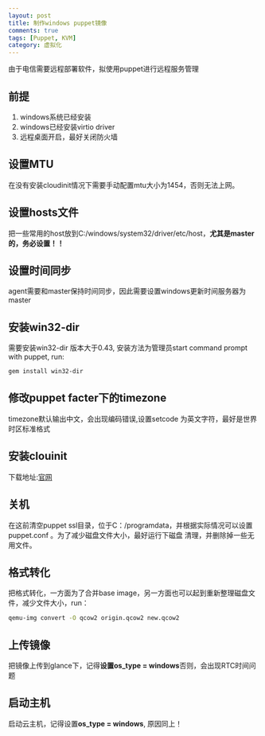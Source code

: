```yaml
---
layout: post
title: 制作windows puppet镜像
comments: true
tags: [Puppet, KVM]
category: 虚拟化
---
```


由于电信需要远程部署软件，拟使用puppet进行远程服务管理

## 前提

1. windows系统已经安装
2. windows已经安装virtio driver
3. 远程桌面开启，最好关闭防火墙

## 设置MTU

在没有安装cloudinit情况下需要手动配置mtu大小为1454，否则无法上网。

## 设置hosts文件

把一些常用的host放到C:/windows/system32/driver/etc/host，**尤其是master的，务必设置！！**

## 设置时间同步

agent需要和master保持时间同步，因此需要设置windows更新时间服务器为master

## 安装win32-dir

需要安装win32-dir 版本大于0.43, 安装方法为管理员start command prompt with puppet, run:

```sh
gem install win32-dir
```

## 修改puppet facter下的timezone

timezone默认输出中文，会出现编码错误,设置setcode 为英文字符，最好是世界时区标准格式

## 安装clouinit

下载地址:[官网](http://www.cloudbase.it/cloud-init-for-windows-instances/)

## 关机

在这前清空puppet ssl目录，位于C：/programdata，并根据实际情况可以设置puppet.conf 。为了减少磁盘文件大小，最好运行下磁盘
清理，并删除掉一些无用文件。

##  格式转化

把格式转化，一方面为了合并base image，另一方面也可以起到重新整理磁盘文件，减少文件大小，run：

```sh
qemu-img convert -O qcow2 origin.qcow2 new.qcow2
```

## 上传镜像

把镜像上传到glance下，记得**设置os_type = windows**否则，会出现RTC时间问题

## 启动主机
启动云主机，记得设置**os_type = windows**, 原因同上！
